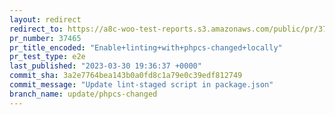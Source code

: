 ```yaml
---
layout: redirect
redirect_to: https://a8c-woo-test-reports.s3.amazonaws.com/public/pr/37465/e2e/index.html
pr_number: 37465
pr_title_encoded: "Enable+linting+with+phpcs-changed+locally"
pr_test_type: e2e
last_published: "2023-03-30 19:36:37 +0000"
commit_sha: 3a2e7764bea143b0a0fd8c1a79e0c39edf812749
commit_message: "Update lint-staged script in package.json"
branch_name: update/phpcs-changed
---
```

